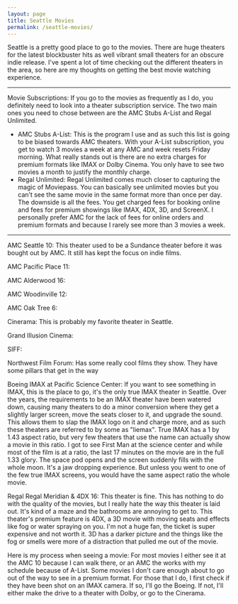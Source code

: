 ```yaml
---
layout: page
title: Seattle Movies
permalink: /seattle-movies/
---
```


Seattle is a pretty good place to go to the movies. There are huge theaters for the latest blockbuster hits as well vibrant small theaters for an obscure indie release. I've spent a lot of time checking out the different theaters in the area, so here are my thoughts on getting the best movie watching experience. 

<!-- Rate on different scales: 
Location and accessibility
Premium formats
Subscription service
Serves Alcohol -->

---

Movie Subscriptions:
If you go to the movies as frequently as I do, you definitely need to look into a theater subscription service. The two main ones you need to chose between are the AMC Stubs A-List and Regal Unlimited.
* AMC Stubs A-List: This is the program I use and as such this list is going to be biased towards AMC theaters. With your A-List subscription, you get to watch 3 movies a week at any AMC and week resets Friday morning. What really stands out is there are no extra charges for premium formats like IMAX or Dolby Cinema. You only have to see two movies a month to justify the monthly charge. 
* Regal Unlimited: Regal Unlimited comes much closer to capturing the magic of Moviepass. You can basically see unlimited movies but you can’t see the same movie in the same format more than once per day. The downside is all the fees. You get charged fees for booking online and fees for premium showings like IMAX, 4DX, 3D, and ScreenX. I personally prefer AMC for the lack of fees for online orders and premium formats and because I rarely see more than 3 movies a week. 

---




AMC Seattle 10: This theater used to be a Sundance theater before it was bought out by AMC. It still has kept the focus on indie films. 

AMC Pacific Place 11: 

AMC Alderwood 16:

AMC Woodinville 12:

AMC Oak Tree 6:

Cinerama: This is probably my favorite theater in Seattle.

Grand Illusion Cinema: 

SIFF: 

Northwest Film Forum: Has some really cool films they show. They have some pillars that get in the way



Boeing IMAX at Pacific Science Center: If you want to see something in IMAX, this is the place to go, it's the only true IMAX theater in Seattle. Over the years, the requirements to be an IMAX theater have been watered down, causing many theaters to do a minor conversion where they get a slightly larger screen, move the seats closer to it, and upgrade the sound. This allows them to slap the IMAX logo on it and charge more, and as such these theaters are referred to by some as "liemax". True IMAX has a 1 by 1.43 aspect ratio, but very few theaters that use the name can actually show a movie in this ratio. I got to see First Man at the science center and while most of the film is at a <insert here> ratio, the last 17 minutes on the movie are in the full 1.33 glory. The space pod opens and the screen suddenly fills with the whole moon. It's a jaw dropping experience. But unless you went to one of the few true IMAX screens, you would have the same aspect ratio the whole movie. 




Regal Regal Meridian & 4DX 16: This theater is fine. This has nothing to do with the quality of the movies, but I really hate the way this theater is laid out. It's kind of a maze and the bathrooms are annoying to get to. This theater's premium feature is 4DX, a 3D movie with moving seats and effects like fog or water spraying on you. I'm not a huge fan, the ticket is super expensive and not worth it. 3D has a darker picture and the things like the fog or smells were more of a distraction that pulled me out of the movie. 





Here is my process when seeing a movie:
For most movies I either see it at the AMC 10 because I can walk there, or an AMC the works with my schedule because of A-List. Some movies I don't care enough about to go out of the way to see in a premium format. For those that I do, I first check if they have been shot on an IMAX camera. If so, I'll go the Boeing. If not, I'll either make the drive to a theater with Dolby, or go to the Cinerama.